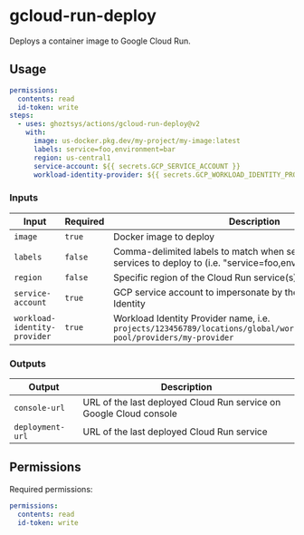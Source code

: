 # gcloud-run-deploy

Deploys a container image to Google Cloud Run.

## Usage

```yml
permissions:
  contents: read
  id-token: write
steps:
  - uses: ghoztsys/actions/gcloud-run-deploy@v2
    with:
      image: us-docker.pkg.dev/my-project/my-image:latest
      labels: service=foo,environment=bar
      region: us-central1
      service-account: ${{ secrets.GCP_SERVICE_ACCOUNT }}
      workload-identity-provider: ${{ secrets.GCP_WORKLOAD_IDENTITY_PROVIDER }}
```

### Inputs

| Input | Required | Description |
| ----- | -------- | ----------- |
| `image` | `true` | Docker image to deploy |
| `labels` | `false` | Comma-delimited labels to match when searching for Cloud Run services to deploy to (i.e. "service=foo,environment=bar") |
| `region` | `false` | Specific region of the Cloud Run service(s) to deploy to |
| `service-account` | `true` | GCP service account to impersonate by the current Workload Identity |
| `workload-identity-provider` | `true` | Workload Identity Provider name, i.e. `projects/123456789/locations/global/workloadIdentityPools/my-pool/providers/my-provider` |

### Outputs

| Output | Description |
| ------ | ----------- |
| `console-url` | URL of the last deployed Cloud Run service on Google Cloud console |
| `deployment-url` | URL of the last deployed Cloud Run service |

## Permissions

Required permissions:

```yml
permissions:
  contents: read
  id-token: write
```
